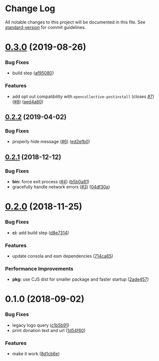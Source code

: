 # Change Log

All notable changes to this project will be documented in this file. See [standard-version](https://github.com/conventional-changelog/standard-version) for commit guidelines.

<a name="0.3.0"></a>
# [0.3.0](https://github.com/nuxt-contrib/opencollective/compare/v0.2.2...v0.3.0) (2019-08-26)


### Bug Fixes

* build step ([af95080](https://github.com/nuxt-contrib/opencollective/commit/af95080))


### Features

* add opt out compatibility with `opencollective-postinstall` (closes [#7](https://github.com/nuxt-contrib/opencollective/issues/7)) ([#8](https://github.com/nuxt-contrib/opencollective/issues/8)) ([aed4a80](https://github.com/nuxt-contrib/opencollective/commit/aed4a80))



<a name="0.2.2"></a>
## [0.2.2](https://github.com/nuxt-contrib/opencollective/compare/v0.2.1...v0.2.2) (2019-04-02)


### Bug Fixes

* properly hide message ([#6](https://github.com/nuxt-contrib/opencollective/issues/6)) ([ed2efb0](https://github.com/nuxt-contrib/opencollective/commit/ed2efb0))



<a name="0.2.1"></a>
## [0.2.1](https://github.com/nuxt-contrib/opencollective/compare/v0.2.0...v0.2.1) (2018-12-12)


### Bug Fixes

* **bin:** force exit process ([#4](https://github.com/nuxt-contrib/opencollective/issues/4)) ([b5b0a81](https://github.com/nuxt-contrib/opencollective/commit/b5b0a81))
* gracefully handle network errors ([#3](https://github.com/nuxt-contrib/opencollective/issues/3)) ([04df30a](https://github.com/nuxt-contrib/opencollective/commit/04df30a))



<a name="0.2.0"></a>
# [0.2.0](https://github.com/nuxt-contrib/opencollective/compare/v0.1.0...v0.2.0) (2018-11-25)


### Bug Fixes

* **ci:** add build step ([d8e7314](https://github.com/nuxt-contrib/opencollective/commit/d8e7314))


### Features

* update consola and esm dependencies ([714ca65](https://github.com/nuxt-contrib/opencollective/commit/714ca65))


### Performance Improvements

* **pkg:** use CJS dist for smaller package and faster startup ([2ade457](https://github.com/nuxt-contrib/opencollective/commit/2ade457))



<a name="0.1.0"></a>
# 0.1.0 (2018-09-02)


### Bug Fixes

* legacy logo query ([c1b5b91](https://github.com/nuxt-contrib/opencollective/commit/c1b5b91))
* print donation text and url ([1d54f60](https://github.com/nuxt-contrib/opencollective/commit/1d54f60))


### Features

* make it work ([8d1cb6e](https://github.com/nuxt-contrib/opencollective/commit/8d1cb6e))
